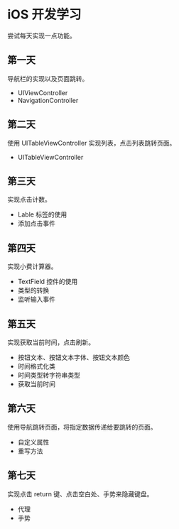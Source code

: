 # iOS 开发学习

尝试每天实现一点功能。

## 第一天

导航栏的实现以及页面跳转。

- UIViewController
- NavigationController

## 第二天

使用 UITableViewController 实现列表，点击列表跳转页面。

- UITableViewController

## 第三天

实现点击计数。

- Lable 标签的使用
- 添加点击事件

## 第四天

实现小费计算器。

- TextField 控件的使用
- 类型的转换
- 监听输入事件

## 第五天
实现获取当前时间，点击刷新。

- 按钮文本、按钮文本字体、按钮文本颜色
- 时间格式化类
- 时间类型转字符串类型
- 获取当前时间

## 第六天
使用导航跳转页面，将指定数据传递给要跳转的页面。

- 自定义属性
- 重写方法

## 第七天
实现点击 return 键、点击空白处、手势来隐藏键盘。

- 代理
- 手势
